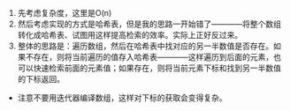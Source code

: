 ﻿1. 先考虑复杂度，这里是O(n)
2. 然后考虑实现的方式是哈希表，但是我的思路一开始错了————将整个数组转化成哈希表、试图用这样提高检索的效率。实际上正好反过来。
3. 整体的思路是：遍历数组，然后在哈希表中找对应的另一半数值是否存在。如果不存在，则将当前遍历的值存入哈希表————这样遍历到后面的元素，也可以快速检索前面的元素值；如果存在，则将当前元素下标和找到另一半数值的下标返回。
- 注意不要用迭代器编译数组，这样对下标的获取会变得复杂。